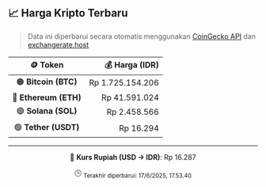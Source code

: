 

<!-- HARGA_KRIPTO -->
## 📈 Harga Kripto Terbaru

> Data ini diperbarui secara otomatis menggunakan [CoinGecko API](https://www.coingecko.com/) dan [exchangerate.host](https://exchangerate.host/)

<div align="center">

| 🪙 Token | 💰 Harga (IDR) |
|:------:|---------------:|
| 🟠 **Bitcoin (BTC)**   | Rp 1.725.154.206 |
| 🔵 **Ethereum (ETH)**  | Rp 41.591.024 |
| 🟣 **Solana (SOL)**    | Rp 2.458.566 |
| 🟢 **Tether (USDT)**   | Rp 16.294 |

---

💱 **Kurs Rupiah (USD → IDR)**: Rp 16.287

🕒 <sub>Terakhir diperbarui: 17/6/2025, 17.53.40</sub>

</div>
<!-- /HARGA_KRIPTO -->